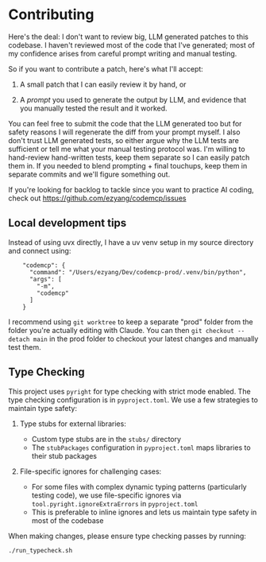 # Contributing

Here's the deal: I don't want to review big, LLM generated patches to this codebase.
I haven't reviewed most of the code that I've generated; most of my confidence
arises from careful prompt writing and manual testing.

So if you want to contribute a patch, here's what I'll accept:

1. A small patch that I can easily review it by hand, or

1. A *prompt* you used to generate the output by LLM, and evidence that you manually
   tested the result and it worked.

You can feel free to submit the code that the LLM generated too but for safety
reasons I will regenerate the diff from your prompt myself.  I also don't
trust LLM generated tests, so either argue why the LLM tests are sufficient or
tell me what your manual testing protocol was.  I'm willing to hand-review
hand-written tests, keep them separate so I can easily patch them in.  If you
needed to blend prompting + final touchups, keep them in separate commits and
we'll figure something out.

If you're looking for backlog to tackle since you want to practice AI coding,
check out https://github.com/ezyang/codemcp/issues

## Local development tips

Instead of using uvx directly, I have a uv venv setup in my source directory
and connect using:

```
    "codemcp": {
      "command": "/Users/ezyang/Dev/codemcp-prod/.venv/bin/python",
      "args": [
        "-m",
        "codemcp"
      ]
    }
```

I recommend using `git worktree` to keep a separate "prod" folder from the
folder you're actually editing with Claude.  You can then `git checkout --detach main` in the prod folder to checkout your latest changes and manually
test them.

## Type Checking

This project uses `pyright` for type checking with strict mode enabled. The type checking configuration is in `pyproject.toml`. We use a few strategies to maintain type safety:

1. Type stubs for external libraries:
   - Custom type stubs are in the `stubs/` directory
   - The `stubPackages` configuration in `pyproject.toml` maps libraries to their stub packages

2. File-specific ignores for challenging cases:
   - For some files with complex dynamic typing patterns (particularly testing code), we use file-specific ignores via `tool.pyright.ignoreExtraErrors` in `pyproject.toml`
   - This is preferable to inline ignores and lets us maintain type safety in most of the codebase

When making changes, please ensure type checking passes by running:
```
./run_typecheck.sh
```
